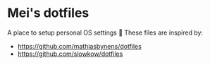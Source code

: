 # Mei's dotfiles
A place to setup personal OS settings 🤖
These files are inspired by:
- https://github.com/mathiasbynens/dotfiles
- https://github.com/slowkow/dotfiles
